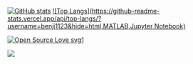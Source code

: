 [![GitHub stats](https://github-readme-stats.vercel.app/api?username=benji1123)](https://github.com/benji1123/github-readme-stats)
[![Top Langs](https://github-readme-stats.vercel.app/api/top-langs/?username=benji1123&hide=html,MATLAB,Jupyter Notebook)](https://github.com/benji1123/github-readme-stats)
<!-- ![](https://komarev.com/ghpvc/?username=benji1123&color=blueviolet) -->
[![Open Source Love svg1](https://badges.frapsoft.com/os/v1/open-source.svg?v=103)](https://github.com/ellerbrock/open-source-badges/)

![](https://media.tenor.com/wIa91mot0tAAAAAd/pixel-city-chill.gif)
